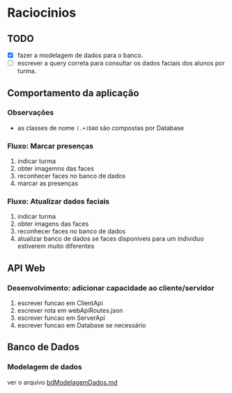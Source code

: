 # Raciocinios

## TODO

- [x] fazer a modelagem de dados para o banco.
- [ ] escrever a query correta para consultar os dados faciais dos alunos por turma.

## Comportamento da aplicação

### Observações

- as classes de nome `(.+)DAO` são compostas por Database

### Fluxo: Marcar presenças

1. indicar turma
1. obter imagemns das faces
1. reconhecer faces no banco de dados
1. marcar as presenças

### Fluxo: Atualizar dados faciais

1. indicar turma
1. obter imagens das faces
1. reconhecer faces no banco de dados
1. atualizar banco de dados se faces disponiveis para um individuo estiverem muito diferentes

## API Web

### Desenvolvimento: adicionar capacidade ao cliente/servidor

1. escrever funcao em ClientApi
1. escrever rota em webApiRoutes.json
1. escrever funcao em ServerApi
1. escrever funcao em Database se necessário

## Banco de Dados

### Modelagem de dados

ver o arquivo [bdModelagemDados.md](./bdModelagemDados.md)
